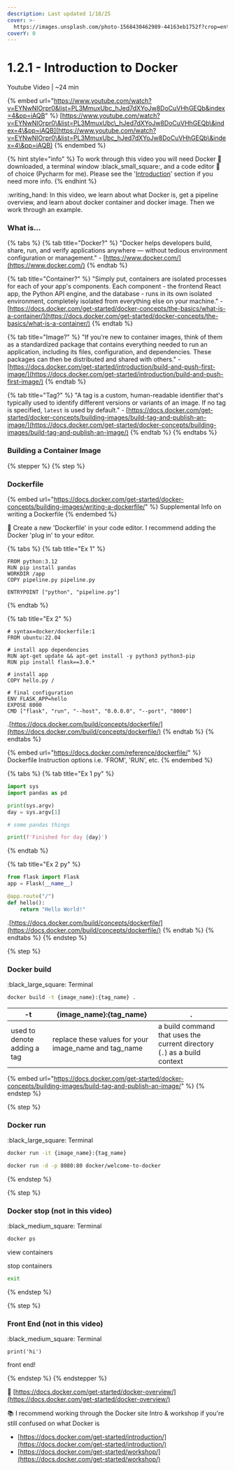 ```yaml
---
description: Last updated 1/18/25
cover: >-
  https://images.unsplash.com/photo-1568430462989-44163eb1752f?crop=entropy&cs=srgb&fm=jpg&ixid=M3wxOTcwMjR8MHwxfHNlYXJjaHwxfHx3aGFsZXxlbnwwfHx8fDE3MzcyNDEzMTl8MA&ixlib=rb-4.0.3&q=85
coverY: 0
---
```


# 1.2.1 - Introduction to Docker

Youtube Video | \~24 min

{% embed url="https://www.youtube.com/watch?v=EYNwNlOrpr0&list=PL3MmuxUbc_hJed7dXYoJw8DoCuVHhGEQb&index=4&pp=iAQB" %}
[https://www.youtube.com/watch?v=EYNwNlOrpr0\&list=PL3MmuxUbc\_hJed7dXYoJw8DoCuVHhGEQb\&index=4\&pp=iAQB](https://www.youtube.com/watch?v=EYNwNlOrpr0\&list=PL3MmuxUbc_hJed7dXYoJw8DoCuVHhGEQb\&index=4\&pp=iAQB)
{% endembed %}

{% hint style="info" %}
To work through this video you will need Docker :whale2: downloaded, a terminal window :black\_small\_square:, and a code editor :pencil: of choice (Pycharm for me). Please see the '[Introduction](../../introduction/introduction-and-set-up/)' section if you need more info.
{% endhint %}

:writing\_hand: In this video, we learn about what Docker is, get a pipeline overview, and learn about docker container and docker image. Then we work through an example.

### What is...

{% tabs %}
{% tab title="Docker?" %}
"Docker helps developers build, share, run, and verify applications anywhere — without tedious environment configuration or management." - [https://www.docker.com/](https://www.docker.com/)
{% endtab %}

{% tab title="Container?" %}
"Simply put, containers are isolated processes for each of your app's components. Each component - the frontend React app, the Python API engine, and the database - runs in its own isolated environment, completely isolated from everything else on your machine." - [https://docs.docker.com/get-started/docker-concepts/the-basics/what-is-a-container/](https://docs.docker.com/get-started/docker-concepts/the-basics/what-is-a-container/)
{% endtab %}

{% tab title="Image?" %}
"If you’re new to container images, think of them as a standardized package that contains everything needed to run an application, including its files, configuration, and dependencies. These packages can then be distributed and shared with others." - [https://docs.docker.com/get-started/introduction/build-and-push-first-image/](https://docs.docker.com/get-started/introduction/build-and-push-first-image/)
{% endtab %}

{% tab title="Tag?" %}
"A tag is a custom, human-readable identifier that's typically used to identify different versions or variants of an image. If no tag is specified, `latest` is used by default." - [https://docs.docker.com/get-started/docker-concepts/building-images/build-tag-and-publish-an-image/](https://docs.docker.com/get-started/docker-concepts/building-images/build-tag-and-publish-an-image/)
{% endtab %}
{% endtabs %}

### Building a Container Image

{% stepper %}
{% step %}
### Dockerfile

{% embed url="https://docs.docker.com/get-started/docker-concepts/building-images/writing-a-dockerfile/" %}
Supplemental Info on writing a Dockerfile
{% endembed %}

:pencil: Create a new 'Dockerfile' in your code editor. I recommend adding the Docker 'plug in' to your editor.

{% tabs %}
{% tab title="Ex 1" %}
```docker
FROM python:3.12
RUN pip install pandas
WORKDIR /app
COPY pipeline.py pipeline.py

ENTRYPOINT ["python", "pipeline.py"]
```


{% endtab %}

{% tab title="Ex 2" %}
```docker
# syntax=docker/dockerfile:1
FROM ubuntu:22.04

# install app dependencies
RUN apt-get update && apt-get install -y python3 python3-pip
RUN pip install flask==3.0.*

# install app
COPY hello.py /

# final configuration
ENV FLASK_APP=hello
EXPOSE 8000
CMD ["flask", "run", "--host", "0.0.0.0", "--port", "8000"]
```

.[https://docs.docker.com/build/concepts/dockerfile/](https://docs.docker.com/build/concepts/dockerfile/)
{% endtab %}
{% endtabs %}

{% embed url="https://docs.docker.com/reference/dockerfile/" %}
Dockerfile Instruction options i.e. 'FROM', 'RUN', etc.
{% endembed %}

{% tabs %}
{% tab title="Ex 1 py" %}
```python
import sys
import pandas as pd

print(sys.argv)
day = sys.argv[1]

# some pandas things

print(f'Finished for day {day}')
```
{% endtab %}

{% tab title="Ex 2 py" %}
```python
from flask import Flask
app = Flask(__name__)

@app.route("/")
def hello():
    return "Hello World!"
```

.[https://docs.docker.com/build/concepts/dockerfile/](https://docs.docker.com/build/concepts/dockerfile/)
{% endtab %}
{% endtabs %}
{% endstep %}

{% step %}
### Docker build

:black\_large\_square:  Terminal

```bash
docker build -t {image_name}:{tag_name} .
```

<table><thead><tr><th>-t</th><th width="226">{image_name}:{tag_name}</th><th>.</th></tr></thead><tbody><tr><td>used to denote adding a tag</td><td>replace these values for your image_name and tag_name</td><td>a build command that uses the current directory (<code>.</code>) as a build context</td></tr></tbody></table>

{% embed url="https://docs.docker.com/get-started/docker-concepts/building-images/build-tag-and-publish-an-image/" %}
{% endstep %}

{% step %}
### Docker run

:black\_large\_square: Terminal

```bash
docker run -it {image_name}:{tag_name}
```

```bash
docker run -d -p 8080:80 docker/welcome-to-docker
```


{% endstep %}

{% step %}
### Docker stop (not in this video)

:black\_medium\_square: Terminal

```bash
docker ps
```

view containers

stop containers

```bash
exit
```


{% endstep %}

{% step %}
### Front End (not in this video)

:black\_medium\_square: Terminal

```
print('hi')
```

front end!


{% endstep %}
{% endstepper %}

:bookmark:  [https://docs.docker.com/get-started/docker-overview/](https://docs.docker.com/get-started/docker-overview/)

:books: I recommend working through the Docker site Intro & workshop if you're still confused on what Docker is

* [https://docs.docker.com/get-started/introduction/](https://docs.docker.com/get-started/introduction/)
* [https://docs.docker.com/get-started/workshop/](https://docs.docker.com/get-started/workshop/)

